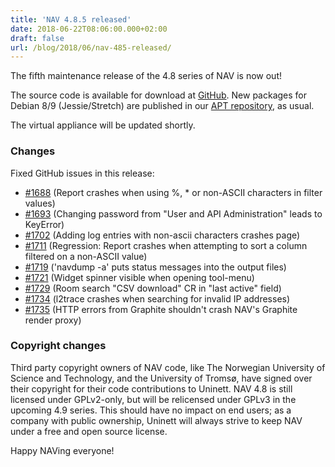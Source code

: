 ```yaml
---
title: 'NAV 4.8.5 released'
date: 2018-06-22T08:06:00.000+02:00
draft: false
url: /blog/2018/06/nav-485-released/
---
```


The fifth maintenance release of the 4.8 series of NAV is now out!

The source code is available for download at [GitHub](https://github.com/UNINETT/nav/releases). New packages for Debian 8/9 (Jessie/Stretch) are published in our [APT repository](https://nav.uninett.no/install-instructions/#debian), as usual.

The virtual appliance will be updated shortly.

### Changes

Fixed GitHub issues in this release:

*   [#1688](https://github.com/UNINETT/nav/issues/1688/) (Report crashes when using %, \* or non-ASCII characters in filter values)
*   [#1693](https://github.com/UNINETT/nav/issues/1693/) (Changing password from "User and API Administration" leads to KeyError)
*   [#1702](https://github.com/UNINETT/nav/issues/1702/) (Adding log entries with non-ascii characters crashes page)
*   [#1711](https://github.com/UNINETT/nav/issues/1711/) (Regression: Report crashes when attempting to sort a column filtered on a non-ASCII value)
*   [#1719](https://github.com/UNINETT/nav/issues/1719/) ('navdump -a' puts status messages into the output files)
*   [#1721](https://github.com/UNINETT/nav/issues/1721/) (Widget spinner visible when opening tool-menu)
*   [#1729](https://github.com/UNINETT/nav/issues/1729/) (Room search "CSV download" CR in "last active" field)
*   [#1734](https://github.com/UNINETT/nav/issues/1734/) (l2trace crashes when searching for invalid IP addresses)
*   [#1735](https://github.com/UNINETT/nav/issues/1735/) (HTTP errors from Graphite shouldn't crash NAV's Graphite render proxy)

### Copyright changes

Third party copyright owners of NAV code, like The Norwegian University of Science and Technology, and the University of Tromsø, have signed over their copyright for their code contributions to Uninett. NAV 4.8 is still licensed under GPLv2-only, but will be relicensed under GPLv3 in the upcoming 4.9 series. This should have no impact on end users; as a company with public ownership, Uninett will always strive to keep NAV under a free and open source license.

Happy NAVing everyone!